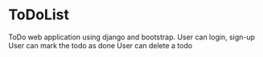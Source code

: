 # ToDoList

ToDo web application using django and bootstrap.
User can login, sign-up
User can mark the todo as done
User can delete a todo 
